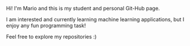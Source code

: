 Hi! I'm Mario and this is my student and personal Git-Hub page.

I am interested and currently learning machine learning applications, but I enjoy any fun programming task!

Feel free to explore my repositories :)

<!---
emeuc3m/emeuc3m is a ✨ special ✨ repository because its `README.md` (this file) appears on your GitHub profile.
You can click the Preview link to take a look at your changes.
--->
